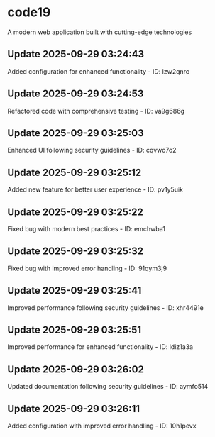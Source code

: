 # code19
A modern web application built with cutting-edge technologies

## Update 2025-09-29 03:24:43
Added configuration for enhanced functionality - ID: lzw2qnrc


## Update 2025-09-29 03:24:53
Refactored code with comprehensive testing - ID: va9g686g


## Update 2025-09-29 03:25:03
Enhanced UI following security guidelines - ID: cqvwo7o2


## Update 2025-09-29 03:25:12
Added new feature for better user experience - ID: pv1y5uik


## Update 2025-09-29 03:25:22
Fixed bug with modern best practices - ID: emchwba1


## Update 2025-09-29 03:25:32
Fixed bug with improved error handling - ID: 91qym3j9


## Update 2025-09-29 03:25:41
Improved performance following security guidelines - ID: xhr4491e


## Update 2025-09-29 03:25:51
Improved performance for enhanced functionality - ID: ldiz1a3a


## Update 2025-09-29 03:26:02
Updated documentation following security guidelines - ID: aymfo514


## Update 2025-09-29 03:26:11
Added configuration with improved error handling - ID: 10h1pevx


